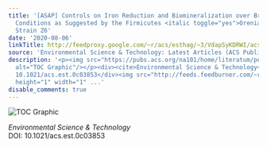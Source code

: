 ```yaml
---
title: '[ASAP] Controls on Iron Reduction and Biomineralization over Broad Environmental
  Conditions as Suggested by the Firmicutes <italic toggle="yes">Orenia metallireducens</italic>
  Strain Z6'
date: '2020-08-06'
linkTitle: http://feedproxy.google.com/~r/acs/esthag/~3/VdapSyKDRWI/acs.est.0c03853
source: 'Environmental Science & Technology: Latest Articles (ACS Publications)'
description: '<p><img src="https://pubs.acs.org/na101/home/literatum/publisher/achs/journals/content/esthag/0/esthag.ahead-of-print/acs.est.0c03853/20200806/images/medium/es0c03853_0005.gif"
  alt="TOC Graphic"/></p><div><cite>Environmental Science & Technology</cite></div><div>DOI:
  10.1021/acs.est.0c03853</div><img src="http://feeds.feedburner.com/~r/acs/esthag/~4/VdapSyKDRWI"
  height="1" width="1" ...'
disable_comments: true
---
```

<p><img src="https://pubs.acs.org/na101/home/literatum/publisher/achs/journals/content/esthag/0/esthag.ahead-of-print/acs.est.0c03853/20200806/images/medium/es0c03853_0005.gif" alt="TOC Graphic"/></p><div><cite>Environmental Science & Technology</cite></div><div>DOI: 10.1021/acs.est.0c03853</div><img src="http://feeds.feedburner.com/~r/acs/esthag/~4/VdapSyKDRWI" height="1" width="1" ...